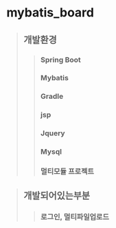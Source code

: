 # mybatis_board
> ## 개발환경
>> ### Spring Boot
>> ### Mybatis
>> ### Gradle
>> ### jsp
>> ### Jquery
>> ### Mysql
>> ### 멀티모듈 프로젝트
  
> ## 개발되어있는부분
>> ### 로그인, 멀티파일업로드 
